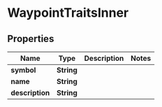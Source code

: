

# WaypointTraitsInner


## Properties

| Name | Type | Description | Notes |
|------------ | ------------- | ------------- | -------------|
|**symbol** | **String** |  |  |
|**name** | **String** |  |  |
|**description** | **String** |  |  |



